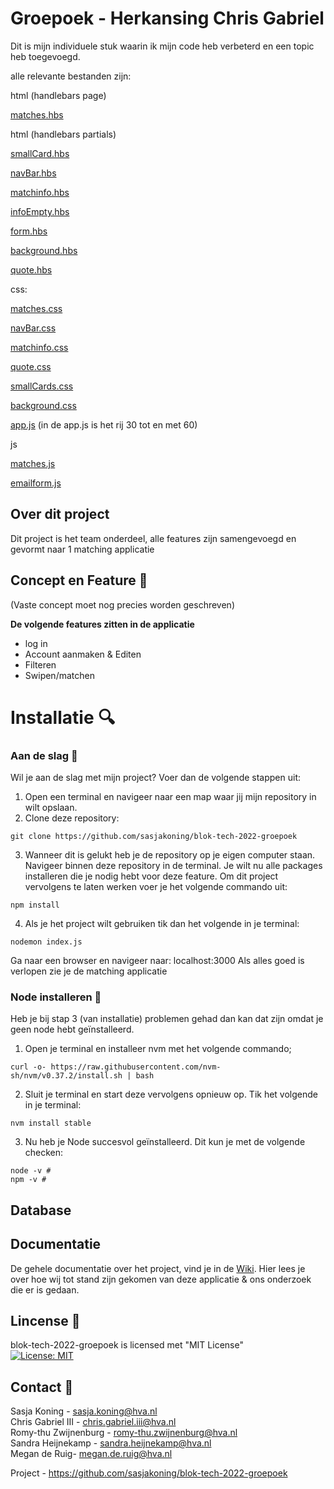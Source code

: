 # Groepoek - Herkansing Chris Gabriel
Dit is mijn individuele stuk waarin ik mijn code heb verbeterd en een topic heb toegevoegd.

alle relevante bestanden zijn:

html (handlebars page)

[matches.hbs](https://github.com/ChrisvanHvA/blocktech_herkansing/blob/main/views/matches.hbs)

html (handlebars partials)

[smallCard.hbs](https://github.com/ChrisvanHvA/blocktech_herkansing/blob/main/views/partials/smallCard.hbs)

[navBar.hbs](https://github.com/ChrisvanHvA/blocktech_herkansing/blob/main/views/partials/navBar.hbs)

[matchinfo.hbs](https://github.com/ChrisvanHvA/blocktech_herkansing/blob/main/views/partials/matchInfo.hbs)

[infoEmpty.hbs](https://github.com/ChrisvanHvA/blocktech_herkansing/blob/main/views/partials/infoEmpty.hbs)

[form.hbs](https://github.com/ChrisvanHvA/blocktech_herkansing/blob/main/views/partials/form.hbs)

[background.hbs](https://github.com/ChrisvanHvA/blocktech_herkansing/blob/main/views/partials/background.hbs)

[quote.hbs](https://github.com/ChrisvanHvA/blocktech_herkansing/blob/main/views/partials/quote.hbs)

css:

[matches.css](https://github.com/ChrisvanHvA/blocktech_herkansing/blob/main/public/css/matches.css)

[navBar.css](https://github.com/ChrisvanHvA/blocktech_herkansing/blob/main/public/css/navBar.css)

[matchinfo.css](https://github.com/ChrisvanHvA/blocktech_herkansing/blob/main/public/css/matchInfo.css)

[quote.css](https://github.com/ChrisvanHvA/blocktech_herkansing/blob/main/public/css/quote.css)

[smallCards.css](https://github.com/ChrisvanHvA/blocktech_herkansing/blob/main/public/css/smallCards.css)

[background.css](https://github.com/ChrisvanHvA/blocktech_herkansing/blob/main/public/css/background.css)

[app.js](https://github.com/ChrisvanHvA/blocktech_herkansing/blob/main/app.js)
(in de app.js is het rij 30 tot en met 60)

js

[matches.js](https://github.com/ChrisvanHvA/blocktech_herkansing/blob/main/routes/matches.js)

[emailform.js](https://github.com/ChrisvanHvA/blocktech_herkansing/blob/main/routes/emailform.js)

## Over dit project
Dit project is het team onderdeel, alle features zijn samengevoegd en gevormt naar 1 matching applicatie

## Concept en Feature 🔮
(Vaste concept moet nog precies worden geschreven)

**De volgende features zitten in de applicatie**
* log in
* Account aanmaken & Editen
* Filteren
* Swipen/matchen

# Installatie 🔍

### Aan de slag 🔨
Wil je aan de slag met mijn project? Voer dan de volgende stappen uit:

1. Open een terminal en navigeer naar een map waar jij mijn repository in wilt opslaan.
2. Clone deze repository:
```
git clone https://github.com/sasjakoning/blok-tech-2022-groepoek
```
3. Wanneer dit is gelukt heb je de repository op je eigen computer staan. Navigeer binnen deze repository in de terminal. Je wilt nu alle packages installeren die je nodig hebt voor deze feature. Om dit project vervolgens te laten werken voer je het volgende commando uit:
```
npm install
```
4. Als je het project wilt gebruiken tik dan het volgende in je terminal:
```
nodemon index.js
```
Ga naar een browser en navigeer naar: localhost:3000
Als alles goed is verlopen zie je de matching applicatie

### Node installeren 🔨  
Heb je bij stap 3 (van installatie) problemen gehad dan kan dat zijn omdat je geen node hebt geïnstalleerd.

1. Open je terminal en installeer nvm met het volgende commando;
```
curl -o- https://raw.githubusercontent.com/nvm-sh/nvm/v0.37.2/install.sh | bash
```
2. Sluit je terminal en start deze vervolgens opnieuw op. Tik het volgende in je terminal:
```
nvm install stable
```
3. Nu heb je Node succesvol geïnstalleerd. Dit kun je met de volgende checken:
```
node -v # 
npm -v # 
```

## Database

## Documentatie
De gehele documentatie over het project, vind je in de [Wiki](https://github.com/sasjakoning/blok-tech-2022-groepoek/wiki). Hier lees je over hoe wij tot stand zijn gekomen van deze applicatie & ons onderzoek die er is gedaan.

## Lincense 📑
blok-tech-2022-groepoek is licensed met "MIT License" <br>
[![License: MIT](https://img.shields.io/badge/License-MIT-yellow.svg)](https://opensource.org/licenses/MIT)

## Contact 👥
Sasja Koning - sasja.koning@hva.nl <br>
Chris Gabriel III - chris.gabriel.iii@hva.nl <br>
Romy-thu Zwijnenburg - romy-thu.zwijnenburg@hva.nl <br>
Sandra Heijnekamp - sandra.heijnekamp@hva.nl <br>
Megan de Ruig- megan.de.ruig@hva.nl <br>

Project - https://github.com/sasjakoning/blok-tech-2022-groepoek <br>
